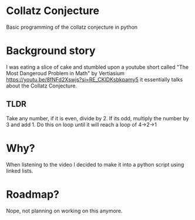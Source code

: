 # Collatz Conjecture
 Basic programming of the collatz conjecture in python

# Background story
I was eating a slice of cake and stumbled upon a youtube short called "The Most Dangeroud Problem in Math" by Vertiasium https://youtu.be/8fNFd2Xswjs?si=RE_CKlDKsbkpamy5 it essentially talks about the Collatz Conjecture.
## TLDR
Take any number, if it is even, divide by 2. If its odd, multiply the number by 3 and add 1. Do this on loop until it will reach a loop of 4->2->1 

# Why?
When listening to the video I decided to make it into a python script using linked lists. 

# Roadmap?
Nope, not planning on working on this anymore. 

